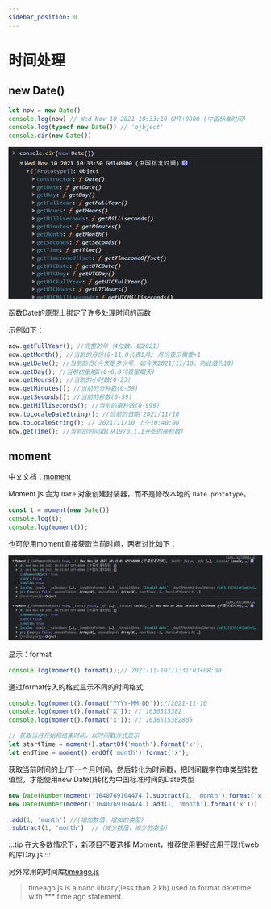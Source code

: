 ```yaml
---
sidebar_position: 0
---
```


# 时间处理

## new Date()

```js
let now = new Date()
console.log(now) // Wed Nov 10 2021 10:33:10 GMT+0800 (中国标准时间)
console.log(typeof new Date()) // 'ojbject'
console.dir(new Date())
```

![image-20211110103722011](img/image-20211110103722011.png)

函数Date的原型上绑定了许多处理时间的函数

示例如下：

```js
now.getFullYear(); //完整的年（4位数，如2021）
now.getMonth(); //当前的月份(0-11,0代表1月) 月份表示需要+1
now.getDate(); //当前的日(今天是多少号，如今天2021/11/10，则此值为10)
now.getDay(); //当前的星期X(0-6,0代表星期天)
now.getHours(); //当前的小时数(0-23)
now.getMinutes(); //当前的分钟数(0-59)
now.getSeconds(); //当前的秒数(0-59)
now.getMilliseconds(); //当前的毫秒数(0-999)
now.toLocaleDateString(); //当前的日期'2021/11/10'
now.toLocaleString(); // 2021/11/10 上午10:40:00'
now.getTime(); //当前的时间戳(从1970.1.1开始的毫秒数)
```

## moment

中文文档：[moment](http://momentjs.cn/docs/)

Moment.js 会为 `Date` 对象创建封装器，而不是修改本地的 `Date.prototype`。

```js
const t = moment(new Date())
console.log(t);
console.log(moment());
```

也可使用moment直接获取当前时间，两者对比如下：

![image-20211110105710630](img/image-20211110105710630.png)

显示：format

```js
console.log(moment().format());// 2021-11-10T11:31:03+08:00
```

通过format传入的格式显示不同的时间格式

```js
console.log(moment().format('YYYY-MM-DD'));//2021-11-10
console.log(moment().format('X')); // 1636515382
console.log(moment().format('x')); // 1636515382805
```

```js
// 获取当月开始和结束时间，以时间戳方式显示
let startTime = moment().startOf('month').format('x');
let endTime = moment().endOf('month').format('x');
```

获取当前时间的上/下一个月时间，然后转化为时间戳，把时间戳字符串类型转数值型，才能使用new Date()转化为中国标准时间的Date类型

```js
new Date(Number(moment('1640769104474').subtract(1, 'month').format('x')))
new Date(Number(moment('1640769104474').add(1, 'month').format('x')))
```

```js
.add(1, 'month') //(增加数值，增加的类型)
.subtract(1, 'month')  //（减少数值，减少的类型）
```

:::tip
在大多数情况下，新项目不要选择 Moment，推荐使用更好应用于现代web的库Day.js
:::

另外常用的时间库[timeago.js](https://github.com/hustcc/timeago.js)

> timeago.js is a nano library(less than 2 kb) used to format datetime with *** time ago statement.
